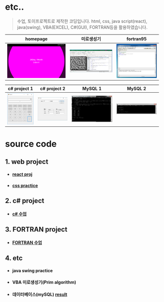 etc..
=======
> 수업, 토이프로젝트로 제작한 코딩입니다. html, css, java script(react), java(swing), VBA(EXCEL), C#(GUI), FORTRAN등을 활용하였습니다.

| homepage | 미로생성기 | fortran95 |
|---|---|---|
| ![img1](./1.gif) | ![img3](./3.png) | ![img4](./4.jpg) |   
   
| c# project 1 | c# project 2 | MySQL 1 | MySQL 2 |
|---|---|---|---|
| ![img1](./5.bmp) | ![img2](./2.png) | ![img3](./6.bmp) | ![img4](./7.bmp) |

# source code
## 1. web project
* #### [react proj][react]
* #### [css practice][css]
## 2. c# project
* #### [c# 수업][cs]
## 3. FORTRAN project
* #### [FORTRAN 수업][fortran]
## 4. etc
* #### java swing practice
* #### VBA 미로생성기(Prim algorithm)
* #### 데이터베이스(mySQL) [result][database]

[//]: #
[react]: <https://github.com/BangGyoo/react_proj>
[cs]: <https://github.com/BangGyoo/class_CS>
[fortran]: <./Fortran95/>
[database]: <./database/>
[css]: <https://github.com/BangGyoo/study_css>
